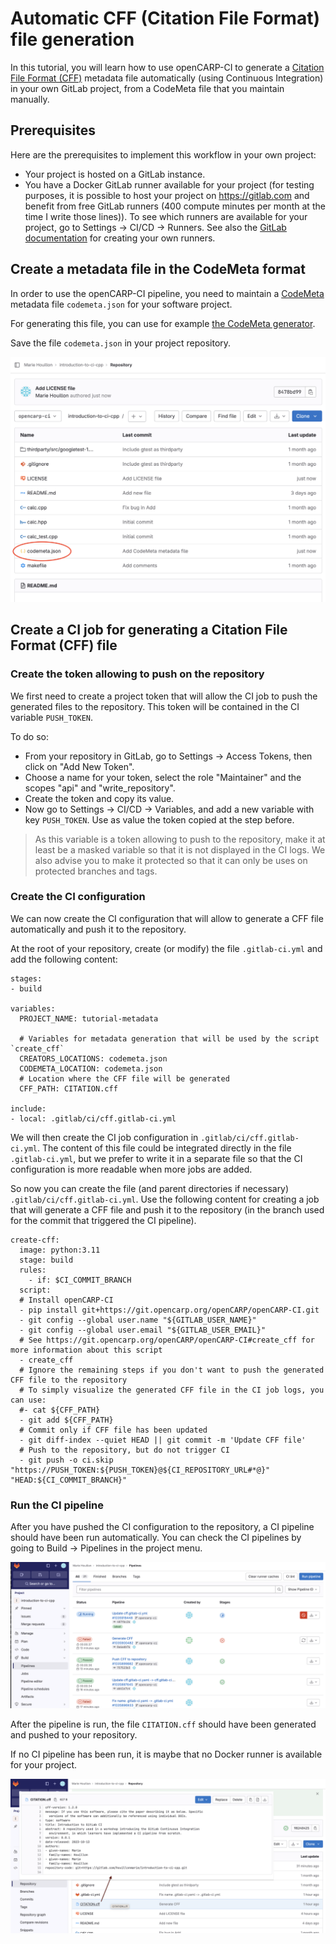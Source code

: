 # Automatic CFF (Citation File Format) file generation

In this tutorial, you will learn how to use openCARP-CI to generate a [Citation File Format (CFF)](https://citation-file-format.github.io) metadata file automatically (using Continuous Integration) in your own GitLab project, from a CodeMeta file that you maintain manually.


## Prerequisites

Here are the prerequisites to implement this workflow in your own project:
* Your project is hosted on a GitLab instance.
* You have a Docker GitLab runner available for your project (for testing purposes, it is possible to host your project on https://gitlab.com and benefit from free GitLab runners (400 compute minutes per month at the time I write those lines)). To see which runners are available for your project, go to Settings -> CI/CD -> Runners. See also the [GitLab documentation](https://docs.gitlab.com/runner/) for creating your own runners.

## Create a metadata file in the CodeMeta format

In order to use the openCARP-CI pipeline, you need to maintain a [CodeMeta](https://codemeta.github.io/) metadata file `codemeta.json` for your software project.

For generating this file, you can use for example [the CodeMeta generator](https://codemeta.github.io/codemeta-generator/).

Save the file `codemeta.json` in your project repository.

![Repository with codemeta.json](images/create_codemeta.png)

## Create a CI job for generating a Citation File Format (CFF) file

### Create the token allowing to push on the repository

We first need to create a project token that will allow the CI job to push the generated files to the repository.
This token will be contained in the CI variable `PUSH_TOKEN`.

To do so:
- From your repository in GitLab, go to Settings -> Access Tokens, then click on "Add New Token".
- Choose a name for your token, select the role "Maintainer" and the scopes "api" and "write_repository".
- Create the token and copy its value.
- Now go to Settings -> CI/CD -> Variables, and add a new variable with key `PUSH_TOKEN`. Use as value the token copied at the step before. 

> As this variable is a token allowing to push to the repository, make it at least be a masked variable so that it is not displayed in the CI logs.
> We also advise you to make it protected so that it can only be uses on protected branches and tags.

### Create the CI configuration

We can now create the CI configuration that will allow to generate a CFF file automatically and push it to the repository.

At the root of your repository, create (or modify) the file `.gitlab-ci.yml` and add the following content:

```
stages:
- build

variables:
  PROJECT_NAME: tutorial-metadata
  
  # Variables for metadata generation that will be used by the script `create_cff`
  CREATORS_LOCATIONS: codemeta.json
  CODEMETA_LOCATION: codemeta.json
  # Location where the CFF file will be generated
  CFF_PATH: CITATION.cff

include:
- local: .gitlab/ci/cff.gitlab-ci.yml
```

We will then create the CI job configuration in `.gitlab/ci/cff.gitlab-ci.yml`. The content of this file could be integrated directly in the file `.gitlab-ci.yml`, but we prefer to write it in a separate file so that the CI configuration is more readable when more jobs are added.

So now you can create the file (and parent directories if necessary) `.gitlab/ci/cff.gitlab-ci.yml`. Use the following content for creating a job that will generate a CFF file and push it to the repository (in the branch used for the commit that triggered the CI pipeline).

```
create-cff:
  image: python:3.11
  stage: build
  rules:
    - if: $CI_COMMIT_BRANCH
  script:
  # Install openCARP-CI
  - pip install git+https://git.opencarp.org/openCARP/openCARP-CI.git
  - git config --global user.name "${GITLAB_USER_NAME}"
  - git config --global user.email "${GITLAB_USER_EMAIL}"
  # See https://git.opencarp.org/openCARP/openCARP-CI#create_cff for more information about this script
  - create_cff
  # Ignore the remaining steps if you don't want to push the generated CFF file to the repository
  # To simply visualize the generated CFF file in the CI job logs, you can use:
  #- cat ${CFF_PATH}
  - git add ${CFF_PATH}
  # Commit only if CFF file has been updated
  - git diff-index --quiet HEAD || git commit -m 'Update CFF file'
  # Push to the repository, but do not trigger CI
  - git push -o ci.skip "https://PUSH_TOKEN:${PUSH_TOKEN}@${CI_REPOSITORY_URL#*@}" "HEAD:${CI_COMMIT_BRANCH}"
```

### Run the CI pipeline

After you have pushed the CI configuration to the repository, a CI pipeline should have been run automatically.
You can check the CI pipelines by going to Build -> Pipelines in the project menu. 

![GitLab interface for CI pipelines](images/ci_pipelines.png)

After the pipeline is run, the file `CITATION.cff` should have been generated and pushed to your repository.

If no CI pipeline has been run, it is maybe that no Docker runner is available for your project. 

![CITATION.cff generated in repository](images/generated_cff.png)
